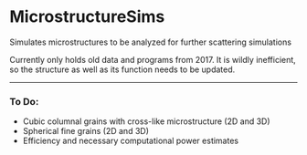 # MicrostructureSims
Simulates microstructures to be analyzed for further scattering simulations


Currently only holds old data and programs from 2017. It is wildly inefficient, so the structure as well as its function needs to be updated.

---
### To Do:

* Cubic columnal grains with cross-like microstructure (2D and 3D)
* Spherical fine grains (2D and 3D)
* Efficiency and necessary computational power estimates
